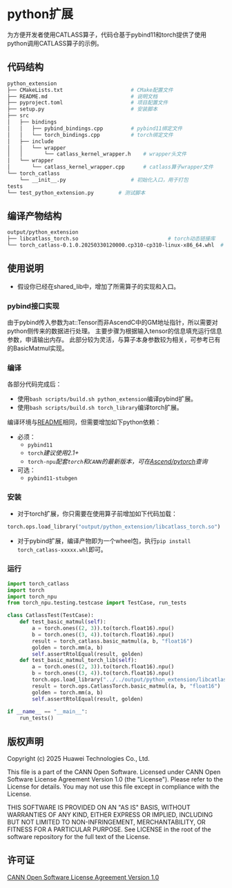 # python扩展

为方便开发者使用CATLASS算子，代码仓基于pybind11和torch提供了使用python调用CATLASS算子的示例。

## 代码结构

```bash
python_extension
├── CMakeLists.txt                      # CMake配置文件
├── README.md                           # 说明文档
├── pyproject.toml                      # 项目配置文件
├── setup.py                            # 安装脚本
├── src
│   ├── bindings
│   │   ├── pybind_bindings.cpp         # pybind11绑定文件
│   │   └── torch_bindings.cpp          # torch绑定文件
│   ├── include
│   │   └── wrapper
│   │       └── catlass_kernel_wrapper.h    # wrapper头文件
│   └── wrapper
│       └── catlass_kernel_wrapper.cpp      # catlass算子wrapper文件
└── torch_catlass                       
    └── __init__.py                     # 初始化入口，用于打包
tests
└── test_python_extension.py        # 测试脚本
```

## 编译产物结构

```bash
output/python_extension
├── libcatlass_torch.so                             # torch动态链接库
└── torch_catlass-0.1.0.20250330120000.cp310-cp310-linux-x86_64.whl  # pybind11动态链接库的wheel包
```

## 使用说明

- 假设你已经在shared_lib中，增加了所需算子的实现和入口。

### pybind接口实现

由于pybind传入参数为at::Tensor而非AscendC中的GM地址指针，所以需要对python侧传来的数据进行处理。
主要步骤为根据输入tensor的信息填充运行信息参数，申请输出内存。
此部分较为灵活，与算子本身参数较为相关，可参考已有的BasicMatmul实现。

### 编译

各部分代码完成后：

- 使用`bash scripts/build.sh python_extension`编译pybind扩展。
- 使用`bash scripts/build.sh torch_library`编译torch扩展。

编译环境与[README](../../README.md)相同，但需要增加如下python依赖：

- 必须：
  - `pybind11`
  - `torch`*建议使用2.1+*
  - `torch-npu`*配套`torch`和`CANN`的最新版本，可在[Ascend/pytorch](https://gitee.com/ascend/pytorch)查询*
- 可选：
  - `pybind11-stubgen`

### 安装

- 对于torch扩展，你只需要在使用算子前增加如下代码加载：

```python
torch.ops.load_library("output/python_extension/libcatlass_torch.so")
```

- 对于pybind扩展，编译产物即为一个wheel包，执行`pip install torch_catlass-xxxxx.whl`即可。

### 运行

```python
import torch_catlass
import torch
import torch_npu
from torch_npu.testing.testcase import TestCase, run_tests

class CatlassTest(TestCase):
    def test_basic_matmul(self):
        a = torch.ones((2, 3)).to(torch.float16).npu()
        b = torch.ones((3, 4)).to(torch.float16).npu()
        result = torch_catlass.basic_matmul(a, b, "float16")
        golden = torch.mm(a, b)
        self.assertRtolEqual(result, golden)
    def test_basic_matmul_torch_lib(self):
        a = torch.ones((2, 3)).to(torch.float16).npu()
        b = torch.ones((3, 4)).to(torch.float16).npu()
        torch.ops.load_library("../../output/python_extension/libcatlass_torch.so") # 确保加载正确路径
        result = torch.ops.CatlassTorch.basic_matmul(a, b, "float16")
        golden = torch.mm(a, b)
        self.assertRtolEqual(result, golden)
        
if __name__ == "__main__":
    run_tests()
```

## 版权声明

Copyright (c) 2025 Huawei Technologies Co., Ltd.

This file is a part of the CANN Open Software.
Licensed under CANN Open Software License Agreement Version 1.0 (the "License").
Please refer to the License for details. You may not use this file except in compliance with the License.

THIS SOFTWARE IS PROVIDED ON AN "AS IS" BASIS, WITHOUT WARRANTIES OF ANY KIND,
EITHER EXPRESS OR IMPLIED,
INCLUDING BUT NOT LIMITED TO NON-INFRINGEMENT,
MERCHANTABILITY, OR FITNESS FOR A PARTICULAR   PURPOSE.
See LICENSE in the root of the software repository for the full text of the License.

## 许可证

[CANN Open Software License Agreement Version 1.0](../../LICENSE)
